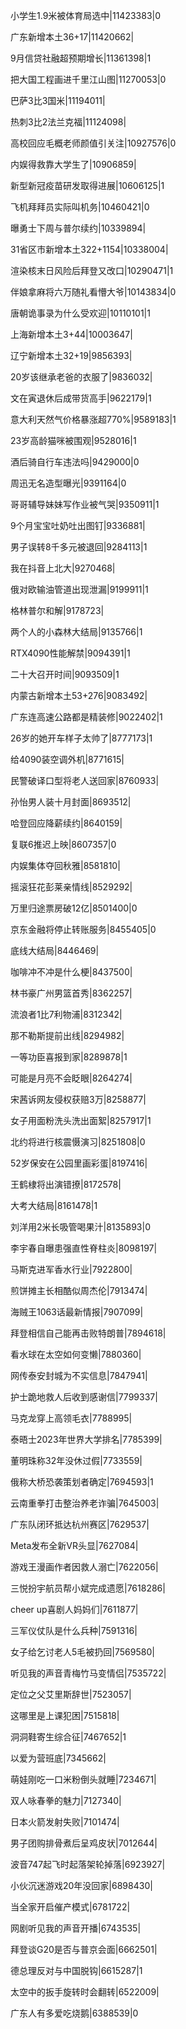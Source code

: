 小学生1.9米被体育局选中|11423383|0

广东新增本土36+17|11420662|

9月信贷社融超预期增长|11361398|1

把大国工程画进千里江山图|11270053|0

巴萨3比3国米|11194011|

热刺3比2法兰克福|11124098|

高校回应毛概老师颜值引关注|10927576|0

内娱得救靠大学生了|10906859|

新型新冠疫苗研发取得进展|10606125|1

飞机拜拜员实际叫机务|10460421|0

曝勇士下周与普尔续约|10339894|

31省区市新增本土322+1154|10338004|

渲染核末日风险后拜登又改口|10290471|1

伴娘拿麻将六万随礼看懵大爷|10143834|0

唐朝诡事录为什么受欢迎|10110101|1

上海新增本土3+44|10003647|

辽宁新增本土32+19|9856393|

20岁该继承老爸的衣服了|9836032|

文在寅退休后成带货高手|9622179|1

意大利天然气价格暴涨超770%|9589183|1

23岁高龄猫咪被围观|9528016|1

酒后骑自行车违法吗|9429000|0

周迅无名造型曝光|9391164|0

哥哥辅导妹妹写作业被气哭|9350911|1

9个月宝宝吐奶吐出图钉|9336881|

男子误转8千多元被退回|9284113|1

我在抖音上北大|9270468|

俄对欧输油管道出现泄漏|9199911|1

格林普尔和解|9178723|

两个人的小森林大结局|9135766|1

RTX4090性能解禁|9094391|1

二十大召开时间|9093509|1

内蒙古新增本土53+276|9083492|

广东连高速公路都是精装修|9022402|1

26岁的她开车样子太帅了|8777173|1

给4090装空调外机|8771615|

民警破译口型将老人送回家|8760933|

孙怡男人装十月封面|8693512|

哈登回应降薪续约|8640159|

复联6推迟上映|8607357|0

内娱集体夺回秋雅|8581810|

摇滚狂花彭莱亲情线|8529292|

万里归途票房破12亿|8501400|0

京东金融将停止转账服务|8455405|0

底线大结局|8446469|

咖啡冲不冲是什么梗|8437500|

林书豪广州男篮首秀|8362257|

流浪者1比7利物浦|8312342|

那不勒斯提前出线|8294982|

一等功臣喜报到家|8289878|1

可能是月亮不会眨眼|8264274|

宋茜诉网友侵权获赔3万|8258877|

女子用面粉洗头洗出面絮|8257917|1

北约将进行核震慑演习|8251808|0

52岁保安在公园里画彩蛋|8197416|

王鹤棣将出演错撩|8172578|

大考大结局|8161478|1

刘洋用2米长吸管喝果汁|8135893|0

李宇春自曝患强直性脊柱炎|8098197|

马斯克进军香水行业|7922800|

煎饼摊主长相酷似周杰伦|7913474|

海贼王1063话最新情报|7907099|

拜登相信自己能再击败特朗普|7894618|

看水球在太空如何变懒|7880360|

网传泰安封城为不实信息|7847941|

护士跪地救人后收到感谢信|7799337|

马克龙穿上高领毛衣|7788995|

泰晤士2023年世界大学排名|7785399|

董明珠称32年没休过假|7733559|

俄称大桥恐袭策划者确定|7694593|1

云南重拳打击整治养老诈骗|7645003|

广东队闭环抵达杭州赛区|7629537|

Meta发布全新VR头显|7627084|

游戏王漫画作者因救人溺亡|7622056|

三悦扮宇航员帮小斌完成遗愿|7618286|

cheer up喜剧人妈妈们|7611877|

三军仪仗队是什么兵种|7591316|

女子给乞讨老人5毛被扔回|7569580|

听见我的声音青梅竹马变情侣|7535722|

定位之父艾里斯辞世|7523057|

这哪里是上课犯困|7515818|

洞洞鞋寄生综合征|7467652|1

以爱为营班底|7345662|

萌娃刚吃一口米粉倒头就睡|7234671|

双人咏春拳的魅力|7127340|

日本火箭发射失败|7101474|

男子团购排骨煮后呈鸡皮状|7012644|

波音747起飞时起落架轮掉落|6923927|

小伙沉迷游戏20年没回家|6898430|

当全家开启催产模式|6781722|

网剧听见我的声音开播|6743535|

拜登谈G20是否与普京会面|6662501|

德总理反对与中国脱钩|6615287|1

太空中的扳手旋转时会翻转|6522009|

广东人有多爱吃烧鹅|6388539|0

